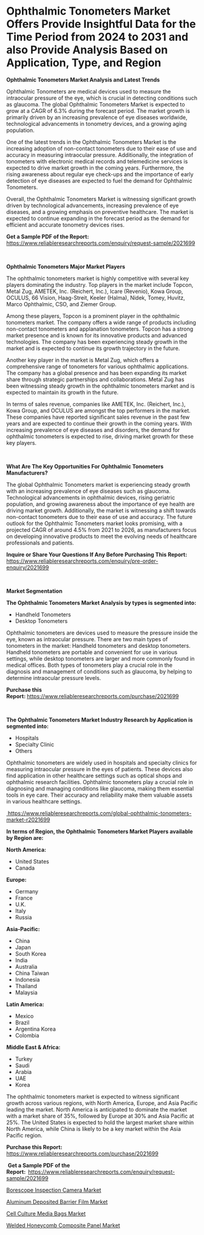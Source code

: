<p><h1>Ophthalmic Tonometers Market Offers Provide Insightful Data for the Time Period from 2024 to 2031 and also Provide Analysis Based on Application, Type, and Region</h1></p><p><strong>Ophthalmic Tonometers Market Analysis and Latest Trends</strong></p>
<p><p>Ophthalmic Tonometers are medical devices used to measure the intraocular pressure of the eye, which is crucial in detecting conditions such as glaucoma. The global Ophthalmic Tonometers Market is expected to grow at a CAGR of 6.3% during the forecast period. The market growth is primarily driven by an increasing prevalence of eye diseases worldwide, technological advancements in tonometry devices, and a growing aging population.</p><p>One of the latest trends in the Ophthalmic Tonometers Market is the increasing adoption of non-contact tonometers due to their ease of use and accuracy in measuring intraocular pressure. Additionally, the integration of tonometers with electronic medical records and telemedicine services is expected to drive market growth in the coming years. Furthermore, the rising awareness about regular eye check-ups and the importance of early detection of eye diseases are expected to fuel the demand for Ophthalmic Tonometers.</p><p>Overall, the Ophthalmic Tonometers Market is witnessing significant growth driven by technological advancements, increasing prevalence of eye diseases, and a growing emphasis on preventive healthcare. The market is expected to continue expanding in the forecast period as the demand for efficient and accurate tonometry devices rises.</p></p>
<p><strong>Get a Sample PDF of the Report:&nbsp;</strong> <a href="https://www.reliableresearchreports.com/enquiry/request-sample/2021699">https://www.reliableresearchreports.com/enquiry/request-sample/2021699</a></p>
<p>&nbsp;</p>
<p><strong>Ophthalmic Tonometers Major Market Players</strong></p>
<p><p>The ophthalmic tonometers market is highly competitive with several key players dominating the industry. Top players in the market include Topcon, Metal Zug, AMETEK, Inc. (Reichert, Inc.), Icare (Revenio), Kowa Group, OCULUS, 66 Vision, Haag-Streit, Keeler (Halma), Nidek, Tomey, Huvitz, Marco Ophthalmic, CSO, and Ziemer Group.</p><p>Among these players, Topcon is a prominent player in the ophthalmic tonometers market. The company offers a wide range of products including non-contact tonometers and applanation tonometers. Topcon has a strong market presence and is known for its innovative products and advanced technologies. The company has been experiencing steady growth in the market and is expected to continue its growth trajectory in the future.</p><p>Another key player in the market is Metal Zug, which offers a comprehensive range of tonometers for various ophthalmic applications. The company has a global presence and has been expanding its market share through strategic partnerships and collaborations. Metal Zug has been witnessing steady growth in the ophthalmic tonometers market and is expected to maintain its growth in the future.</p><p>In terms of sales revenue, companies like AMETEK, Inc. (Reichert, Inc.), Kowa Group, and OCULUS are amongst the top performers in the market. These companies have reported significant sales revenue in the past few years and are expected to continue their growth in the coming years. With increasing prevalence of eye diseases and disorders, the demand for ophthalmic tonometers is expected to rise, driving market growth for these key players.</p></p>
<p>&nbsp;</p>
<p><strong>What Are The Key Opportunities For Ophthalmic Tonometers Manufacturers?</strong></p>
<p><p>The global Ophthalmic Tonometers market is experiencing steady growth with an increasing prevalence of eye diseases such as glaucoma. Technological advancements in ophthalmic devices, rising geriatric population, and growing awareness about the importance of eye health are driving market growth. Additionally, the market is witnessing a shift towards non-contact tonometers due to their ease of use and accuracy. The future outlook for the Ophthalmic Tonometers market looks promising, with a projected CAGR of around 4.5% from 2021 to 2026, as manufacturers focus on developing innovative products to meet the evolving needs of healthcare professionals and patients.</p></p>
<p><strong>Inquire or Share Your Questions If Any Before Purchasing This Report:</strong> <a href="https://www.reliableresearchreports.com/enquiry/pre-order-enquiry/2021699">https://www.reliableresearchreports.com/enquiry/pre-order-enquiry/2021699</a></p>
<p>&nbsp;</p>
<p><strong>Market Segmentation</strong></p>
<p><strong>The Ophthalmic Tonometers Market Analysis by types is segmented into:</strong></p>
<p><ul><li>Handheld Tonometers</li><li>Desktop Tonometers</li></ul></p>
<p><p>Ophthalmic tonometers are devices used to measure the pressure inside the eye, known as intraocular pressure. There are two main types of tonometers in the market: Handheld tonometers and desktop tonometers. Handheld tonometers are portable and convenient for use in various settings, while desktop tonometers are larger and more commonly found in medical offices. Both types of tonometers play a crucial role in the diagnosis and management of conditions such as glaucoma, by helping to determine intraocular pressure levels.</p></p>
<p><strong>Purchase this Report:&nbsp;</strong><a href="https://www.reliableresearchreports.com/purchase/2021699">https://www.reliableresearchreports.com/purchase/2021699</a></p>
<p>&nbsp;</p>
<p><strong>The Ophthalmic Tonometers Market Industry Research by Application is segmented into:</strong></p>
<p><ul><li>Hospitals</li><li>Specialty Clinic</li><li>Others</li></ul></p>
<p><p>Ophthalmic tonometers are widely used in hospitals and specialty clinics for measuring intraocular pressure in the eyes of patients. These devices also find application in other healthcare settings such as optical shops and ophthalmic research facilities. Ophthalmic tonometers play a crucial role in diagnosing and managing conditions like glaucoma, making them essential tools in eye care. Their accuracy and reliability make them valuable assets in various healthcare settings.</p></p>
<p><a href="https://www.reliableresearchreports.com/global-ophthalmic-tonometers-market-r2021699">&nbsp;https://www.reliableresearchreports.com/global-ophthalmic-tonometers-market-r2021699</a></p>
<p><strong>In terms of Region, the Ophthalmic Tonometers Market Players available by Region are:</strong></p>
<p>
    <p> <strong> North America: </strong>
        <ul>
            <li>United States</li>
            <li>Canada</li>
        </ul>
        </p> 
    <p> <strong> Europe: </strong>
        <ul>
            <li>Germany</li>
            <li>France</li>
            <li>U.K.</li>
            <li>Italy</li>
            <li>Russia</li>
        </ul>
        </p> 
    <p> <strong> Asia-Pacific: </strong>
        <ul>
            <li>China</li>
            <li>Japan</li>
            <li>South Korea</li>
            <li>India</li>
            <li>Australia</li>
            <li>China Taiwan</li>
            <li>Indonesia</li>
            <li>Thailand</li>
            <li>Malaysia</li>
        </ul>
        </p> 
    <p> <strong> Latin America: </strong>
        <ul>
            <li>Mexico</li>
            <li>Brazil</li>
            <li>Argentina Korea</li>
            <li>Colombia</li>
        </ul>
        </p> 
    <p> <strong> Middle East & Africa: </strong>
        <ul>
            <li>Turkey</li>
            <li>Saudi</li>
            <li>Arabia</li>
            <li>UAE</li>
            <li>Korea</li>
        </ul>
    </p>
    </p>
<p><p>The ophthalmic tonometers market is expected to witness significant growth across various regions, with North America, Europe, and Asia Pacific leading the market. North America is anticipated to dominate the market with a market share of 35%, followed by Europe at 30% and Asia Pacific at 25%. The United States is expected to hold the largest market share within North America, while China is likely to be a key market within the Asia Pacific region.</p></p>
<p><strong>Purchase this Report: </strong><a href="https://www.reliableresearchreports.com/purchase/2021699">https://www.reliableresearchreports.com/purchase/2021699</a></p>
<p>&nbsp;<strong>Get a Sample PDF of the Report:&nbsp;&nbsp;</strong><a href="https://www.reliableresearchreports.com/enquiry/request-sample/2021699">https://www.reliableresearchreports.com/enquiry/request-sample/2021699</a></p>
<p><strong></strong></p>
<p><p><a href="https://github.com/dimitrishawkinswaynenp91rgz/Market-Research-Report-List-2/blob/main/borescope-inspection-camera-market.md">Borescope Inspection Camera Market</a></p><p><a href="https://issuu.com/reportprime-2/docs/aluminum-deposited-barrier-film-market-size-2030.p">Aluminum Deposited Barrier Film Market</a></p><p><a href="https://github.com/gladysalidde/Market-Research-Report-List-1/blob/main/cell-culture-media-bags-market.md">Cell Culture Media Bags Market</a></p><p><a href="https://issuu.com/reportprime-2/docs/welded-honeycomb-composite-panel-market-size-2030.">Welded Honeycomb Composite Panel Market</a></p></p>